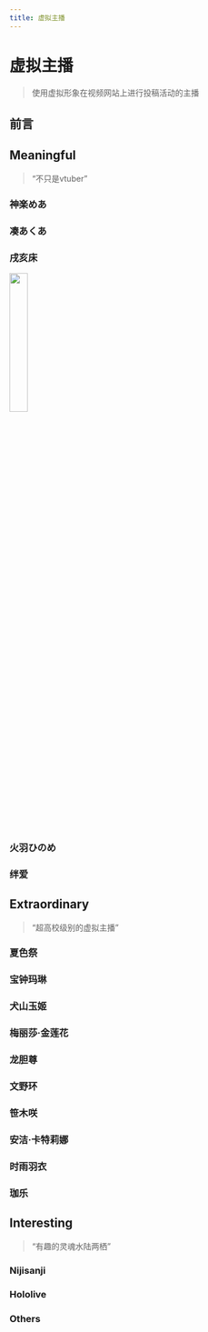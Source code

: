 ```yaml
---
title: 虚拟主播
---
```


# 虚拟主播

>使用虚拟形象在视频网站上进行投稿活动的主播

## 前言

## Meaningful
>“不只是vtuber”
### 神楽めあ

### 凑あくあ

### 戌亥床
<img src="https://pic.imgdb.cn/item/62cdff4bf54cd3f93741c01a.jpg" width=25% />

### 火羽ひのめ

### 绊爱

## Extraordinary
>“超高校级别的虚拟主播”

### 夏色祭
### 宝钟玛琳
### 犬山玉姬
### 梅丽莎·金莲花
### 龙胆尊
### 文野环
### 笹木咲
### 安洁·卡特莉娜
### 时雨羽衣
### 珈乐

## Interesting
>“有趣的灵魂水陆两栖”

### Nijisanji

### Hololive

### Others